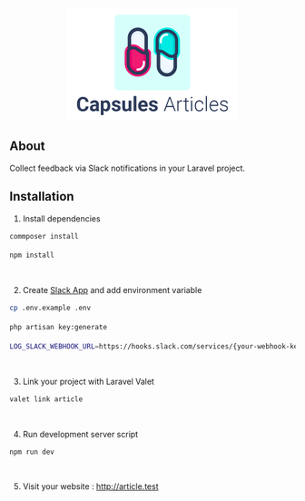 

<p align="center"><img src="../capsules-articles-image.png" width="300px" height="200px" /></p>


## About

Collect feedback via Slack notifications in your Laravel project.


## Installation

1. Install dependencies

```bash
commposer install

npm install
```

<br>

2. Create [Slack App](https://api.slack.com/apps?new_app=1) and add environment variable

```bash
cp .env.example .env

php artisan key:generate

LOG_SLACK_WEBHOOK_URL=https://hooks.slack.com/services/{your-webhook-key}
```

<br>

3. Link your project with Laravel Valet

```bash
valet link article
```

<br>

4. Run development server script

```bash
npm run dev
```

<br>

5. Visit your website : http://article.test
